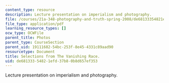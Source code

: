 ```yaml
---
content_type: resource
description: Lecture presentation on imperialism and photography.
file: /courses/21a-348-photography-and-truth-spring-2008/de68133354821efd37b80b8d657ef353_MIT21A_348S08_curtis.pdf
file_type: application/pdf
learning_resource_types: []
ocw_type: OCWFile
parent_title: Photos
parent_type: CourseSection
parent_uid: 19111682-54bc-253f-8e45-4331c89aad90
resourcetype: Document
title: Selections from The Vanishing Race.
uid: de681333-5482-1efd-37b8-0b8d657ef353
---
```

Lecture presentation on imperialism and photography.

